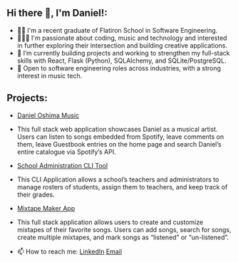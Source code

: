## Hi there 👋, I'm Daniel!:


- 👨‍🎓 I'm a recent graduate of Flatiron School in Software Engineering.
- 👨‍💻🎼 I'm passionate about coding, music and technology and interested in further exploring their intersection and building creative applications.
- 🔭 I’m currently building projects and working to strengthen my full-stack skills with React, Flask (Python), SQLAlchemy, and SQLite/PostgreSQL.
- 💼 Open to software engineering roles across industries, with a strong interest in music tech.

## Projects: 

- [Daniel Oshima Music](https://github.com/doshima2024/Daniel-Oshima-Website-Capstone)
- This full stack web application showcases Daniel as a musical artist. Users can listen to songs embedded from Spotify, leave comments on them, leave Guestbook entries on the home page and search Daniel’s entire catalogue via Spotify’s API. 

- [School Administration CLI Tool](https://github.com/doshima2024/python-p3-v2-final-project-template)
- This CLI Application allows a school’s teachers and administrators to manage rosters of students, assign them to teachers, and keep track of their grades.

- [Mixtape Maker App](https://github.com/Bijorgo/mixtape-maker)
- This full stack application allows users to create and customize mixtapes of their favorite songs. Users can add songs, search for songs, create multiple mixtapes, and mark songs as “listened” or “un-listened”.



- 📫 How to reach me: 
      [LinkedIn](https://www.linkedin.com/in/daniel-oshima/)
      [Email](mailto:doshima2013@gmail.com)


      

